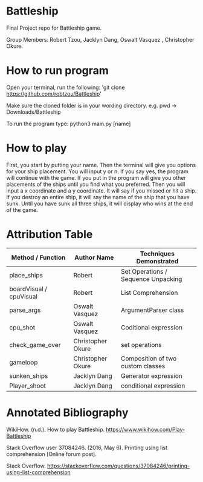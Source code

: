 # Battleship
Final Project repo for Battleship game.

Group Members: Robert Tzou, Jacklyn Dang, Oswalt Vasquez , Christopher Okure.

# How to run program

Open your terminal, run the following: 'git clone https://github.com/robtzou/Battleship'

Make sure the cloned folder is in your wording directory. e.g. pwd -> Downloads/Battleship

To run the program type: python3 main.py [name]


# How to play
First, you start by putting your name. Then the terminal will give you options for your ship placement. You will input y or n. If you say yes, the program will continue with the game. If you put in the program will give you other placements of the ships until you find what you preferred. Then you will input a x coordinate and a y coordinate. It will say if you missed or hit a ship. If you destroy an entire ship, it will say the name of the ship that you have sunk. Until you have sunk all three ships, it will display who wins at the end of the game.

# Attribution Table

| Method / Function | Author Name | Techniques Demonstrated |
|-------------------|-------------|-------------------------|
| place_ships | Robert | Set Operations / Sequence Unpacking |
| boardVisual / cpuVisual | Robert | List Comprehension |
| parse_args  | Oswalt Vasquez | ArgumentParser class  |
|cpu_shot     | Oswalt Vasquez | Coditional expression |
| check_game_over | Christopher Okure | set operations |
| gameloop | Christopher Okure | Composition of two custom classes |
|sunken_ships|Jacklyn Dang|Generator expression|
|Player_shoot|Jacklyn Dang|conditional expression|


# Annotated Bibliography

WikiHow. (n.d.). How to play Battleship. https://www.wikihow.com/Play-Battleship

Stack Overflow user 37084246. (2016, May 6). Printing using list comprehension [Online forum post]. 

Stack Overflow. https://stackoverflow.com/questions/37084246/printing-using-list-comprehension
